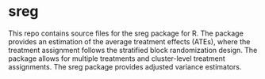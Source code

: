# sreg
This repo contains source files for the sreg package for R.
The package provides an estimation of the average treatment effects (ATEs), where the treatment assignment follows the stratified block randomization design. The package allows for multiple treatments and cluster-level treatment assignments.
The sreg package provides adjusted variance estimators.
